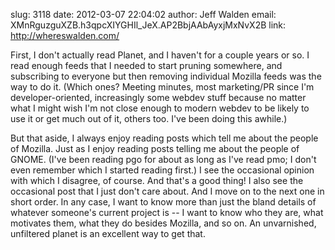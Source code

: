 slug:    3118
date:    2012-03-07 22:04:02
author:  Jeff Walden
email:   XMnRguzguXZB.h3qpcXIYGHIl_JeX.AP2BbjAAbAyxjMxNvX2B
link:     http://whereswalden.com/

First, I don't actually read Planet, and I haven't for a couple years
or so.  I read enough feeds that I needed to start pruning somewhere,
and subscribing to everyone but then removing individual Mozilla feeds
was the way to do it.  (Which ones?  Meeting minutes, most
marketing/PR since I'm developer-oriented, increasingly some webdev
stuff because no matter what I might wish I'm not close enough to
modern webdev to be likely to use it or get much out of it, others
too.  I've been doing this awhile.)

But that aside, I always enjoy reading posts which tell me about the
people of Mozilla.  Just as I enjoy reading posts telling me about the
people of GNOME.  (I've been reading pgo for about as long as I've
read pmo; I don't even remember which I started reading first.)  I see
the occasional opinion with which I disagree, of course.  And that's a
good thing!  I also see the occasional post that I just don't care
about.  And I move on to the next one in short order.  In any case, I
want to know more than just the bland details of whatever someone's
current project is -- I want to know who they are, what motivates
them, what they do besides Mozilla, and so on.  An unvarnished,
unfiltered planet is an excellent way to get that.
